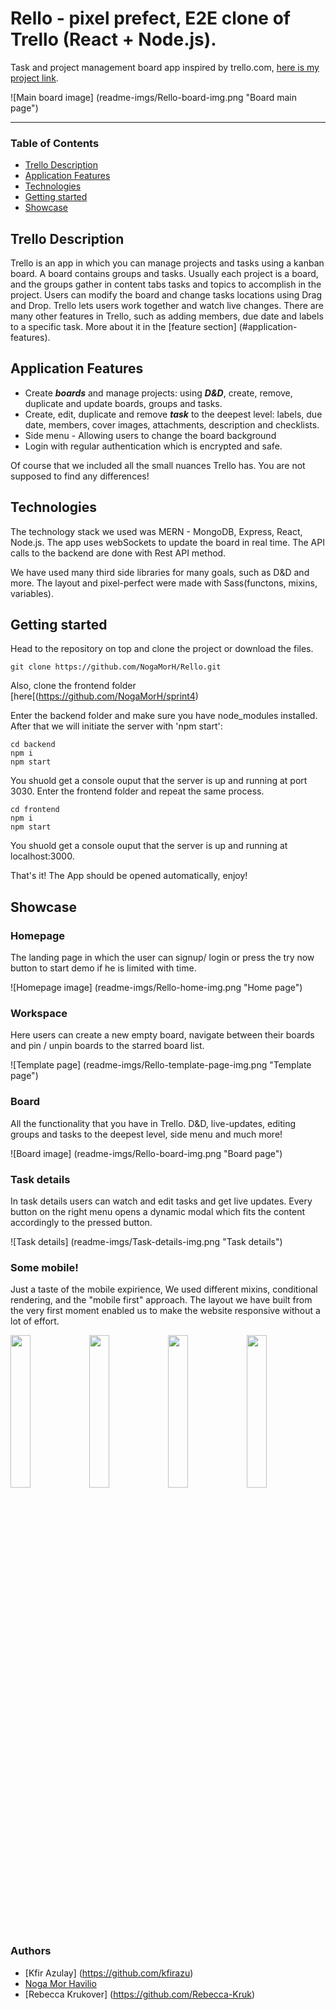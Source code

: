 # Rello - pixel prefect, E2E clone of Trello (React + Node.js).

Task and project management board app inspired by trello.com, [here is my project link](https://rello.onrender.com/ "Rello link").

![Main board image] (readme-imgs/Rello-board-img.png "Board main page")
___

### Table of Contents
- [Trello Description](#trello-description)
- [Application Features](#application-features)
- [Technologies](#technologies)
- [Getting started](#getting-started)
- [Showcase](#showcase)

## Trello Description

Trello is an app in which you can manage projects and tasks using a kanban board.
A board contains groups and tasks. Usually each project is a board, and the groups gather in content tabs tasks and topics to accomplish in the project.
Users can modify the board and change tasks locations using Drag and Drop.
Trello lets users work together and watch live changes. There are many other features in Trello,
such as adding members, due date and labels to a specific task. More about it in the [feature section] (#application-features).

## Application Features

- Create ***boards*** and manage projects: using ***D&D***, create, remove, duplicate and update boards, groups and tasks.
- Create, edit, duplicate and remove ***task*** to the deepest level: labels, due date, members, cover images, attachments, description and checklists.
- Side menu - Allowing users to change the board background
- Login with regular authentication which is encrypted and safe.

Of course that we included all the small nuances Trello has. You are not supposed to find any differences!

## Technologies

The technology stack we used was MERN - MongoDB, Express, React, Node.js.
The app uses webSockets to update the board in real time. The API calls to the backend are done with Rest API method.

We have used many third side libraries for many goals, such as D&D and more. The layout and pixel-perfect were made with Sass(functons, mixins, variables).

## Getting started

Head to the repository on top and clone the project or download the files.

```
git clone https://github.com/NogaMorH/Rello.git
```
Also, clone the frontend folder [here[(https://github.com/NogaMorH/sprint4)

Enter the backend folder and make sure you have node_modules installed. After that we will initiate the server with 'npm start':

```
cd backend
npm i 
npm start
```

You shuold get a console ouput that the server is up and running at port 3030.
Enter the frontend folder and repeat the same process.

```
cd frontend
npm i 
npm start
```

You shuold get a console ouput that the server is up and running at localhost:3000.

That's it! The App should be opened automatically, enjoy!

## Showcase

### Homepage

The landing page in which the user can signup/ login or press the try now button to start demo if he is limited with time.

![Homepage image] (readme-imgs/Rello-home-img.png "Home page")

### Workspace

Here users can create a new empty board, navigate between their boards and pin / unpin boards to the starred board list.

![Template page] (readme-imgs/Rello-template-page-img.png "Template page")

### Board

All the functionality that you have in Trello. D&D, live-updates, editing groups and tasks to the deepest level, side menu and much more!

![Board image] (readme-imgs/Rello-board-img.png "Board page")

### Task details

In task details users can watch and edit tasks and get live updates. Every button on the right menu opens a dynamic modal which fits the content accordingly to the pressed button.

![Task details] (readme-imgs/Task-details-img.png "Task details")

### Some mobile!

Just a taste of the mobile expirience, We used different mixins, conditional rendering, and the "mobile first" approach. 
The layout we have built from the very first moment enabled us to make the website responsive without a lot of effort.

<img src="readme-imgs/mobile-home-page" width="25%" style="float: left"/><img src="readme-imgs/mobile-signin.png" width="25%" style="float: left;"/><img src="readme-imgs/mobile-board.png" width="25%" style="float: left;"/><img src="readme-imgs/mobile-task-details.png" width="25%" style="float: left;"/>

### Authors
 - [Kfir Azulay] (https://github.com/kfirazu)
 - [Noga Mor Havilio](https://github.com/NogaMorH)
 - [Rebecca Krukover] (https://github.com/Rebecca-Kruk)






